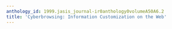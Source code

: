 ```yaml
---
anthology_id: 1999.jasis_journal-ir0anthology0volumeA50A6.2
title: 'Cyberbrowsing: Information Customization on the Web'
---
```

